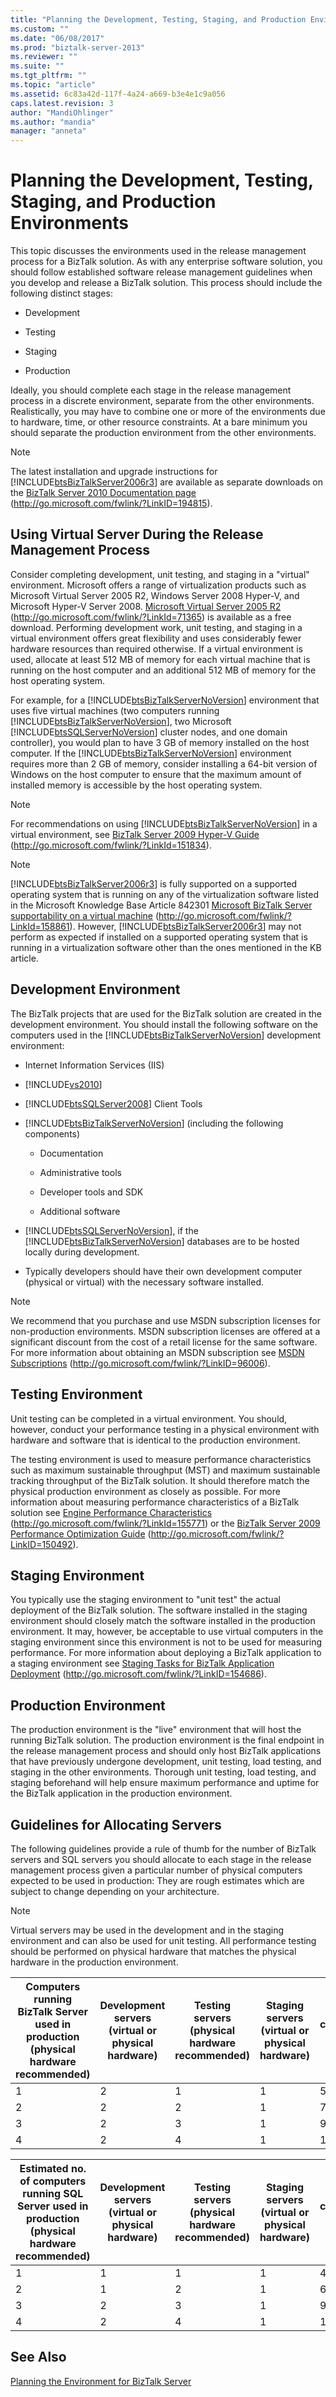 ```yaml
---
title: "Planning the Development, Testing, Staging, and Production Environments | Microsoft Docs"
ms.custom: ""
ms.date: "06/08/2017"
ms.prod: "biztalk-server-2013"
ms.reviewer: ""
ms.suite: ""
ms.tgt_pltfrm: ""
ms.topic: "article"
ms.assetid: 6c83a42d-117f-4a24-a669-b3e4e1c9a056
caps.latest.revision: 3
author: "MandiOhlinger"
ms.author: "mandia"
manager: "anneta"
---
```

# Planning the Development, Testing, Staging, and Production Environments
This topic discusses the environments used in the release management process for a BizTalk solution. As with any enterprise software solution, you should follow established software release management guidelines when you develop and release a BizTalk solution. This process should include the following distinct stages:  
  
-   Development  
  
-   Testing  
  
-   Staging  
  
-   Production  
  
 Ideally, you should complete each stage in the release management process in a discrete environment, separate from the other environments. Realistically, you may have to combine one or more of the environments due to hardware, time, or other resource constraints. At a bare minimum you should separate the production environment from the other environments.  
  
> [!NOTE]  
>  The latest installation and upgrade instructions for [!INCLUDE[btsBizTalkServer2006r3](../includes/btsbiztalkserver2006r3-md.md)] are available as separate downloads on the [BizTalk Server 2010 Documentation page](http://go.microsoft.com/fwlink/?LinkID=194815) (http://go.microsoft.com/fwlink/?LinkID=194815).  
  
##  <a name="BKMK_VirtualServ"></a> Using Virtual Server During the Release Management Process  
 Consider completing development, unit testing, and staging in a "virtual" environment. Microsoft offers a range of virtualization products such as Microsoft Virtual Server 2005 R2, Windows Server 2008 Hyper-V, and Microsoft Hyper-V Server 2008. [Microsoft Virtual Server 2005 R2](http://go.microsoft.com/fwlink/?LinkId=71365) (http://go.microsoft.com/fwlink/?LinkId=71365) is available as a free download. Performing development work, unit testing, and staging in a virtual environment offers great flexibility and uses considerably fewer hardware resources than required otherwise. If a virtual environment is used, allocate at least 512 MB of memory for each virtual machine that is running on the host computer and an additional 512 MB of memory for the host operating system.  
  
 For example, for a [!INCLUDE[btsBizTalkServerNoVersion](../includes/btsbiztalkservernoversion-md.md)] environment that uses five virtual machines (two computers running [!INCLUDE[btsBizTalkServerNoVersion](../includes/btsbiztalkservernoversion-md.md)], two Microsoft [!INCLUDE[btsSQLServerNoVersion](../includes/btssqlservernoversion-md.md)] cluster nodes, and one domain controller), you would plan to have 3 GB of memory installed on the host computer. If the [!INCLUDE[btsBizTalkServerNoVersion](../includes/btsbiztalkservernoversion-md.md)] environment requires more than 2 GB of memory, consider installing a 64-bit version of Windows on the host computer to ensure that the maximum amount of installed memory is accessible by the host operating system.  
  
> [!NOTE]  
>  For recommendations on using [!INCLUDE[btsBizTalkServerNoVersion](../includes/btsbiztalkservernoversion-md.md)] in a virtual environment, see [BizTalk Server 2009 Hyper-V Guide](http://go.microsoft.com/fwlink/?LinkId=151834) (http://go.microsoft.com/fwlink/?LinkId=151834).  
  
> [!NOTE]  
>  [!INCLUDE[btsBizTalkServer2006r3](../includes/btsbiztalkserver2006r3-md.md)] is fully supported on a supported operating system that is running on any of the virtualization software listed in the Microsoft Knowledge Base Article 842301 [Microsoft BizTalk Server supportability on a virtual machine](http://go.microsoft.com/fwlink/?LinkId=158861) (http://go.microsoft.com/fwlink/?LinkId=158861). However, [!INCLUDE[btsBizTalkServer2006r3](../includes/btsbiztalkserver2006r3-md.md)] may not perform as expected if installed on a supported operating system that is running in a virtualization software other than the ones mentioned in the KB article.  
  
## Development Environment  
 The BizTalk projects that are used for the BizTalk solution are created in the development environment. You should install the following software on the computers used in the [!INCLUDE[btsBizTalkServerNoVersion](../includes/btsbiztalkservernoversion-md.md)] development environment:  
  
-   Internet Information Services (IIS)  
  
-   [!INCLUDE[vs2010](../includes/vs2010-md.md)]  
  
-   [!INCLUDE[btsSQLServer2008](../includes/btssqlserver2008-md.md)] Client Tools  
  
-   [!INCLUDE[btsBizTalkServerNoVersion](../includes/btsbiztalkservernoversion-md.md)] (including the following components)  
  
    -   Documentation  
  
    -   Administrative tools  
  
    -   Developer tools and SDK  
  
    -   Additional software  
  
-   [!INCLUDE[btsSQLServerNoVersion](../includes/btssqlservernoversion-md.md)], if the [!INCLUDE[btsBizTalkServerNoVersion](../includes/btsbiztalkservernoversion-md.md)] databases are to be hosted locally during development.  
  
-   Typically developers should have their own development computer (physical or virtual) with the necessary software installed.  
  
> [!NOTE]  
>  We recommend that you purchase and use MSDN subscription licenses for non-production environments. MSDN subscription licenses are offered at a significant discount from the cost of a retail license for the same software. For more information about obtaining an MSDN subscription see [MSDN Subscriptions](http://go.microsoft.com/fwlink/?LinkID=96006) (http://go.microsoft.com/fwlink/?LinkID=96006).  
  
## Testing Environment  
 Unit testing can be completed in a virtual environment. You should, however, conduct your performance testing in a physical environment with hardware and software that is identical to the production environment.  
  
 The testing environment is used to measure performance characteristics such as maximum sustainable throughput (MST) and maximum sustainable tracking throughput of the BizTalk solution. It should therefore match the physical production environment as closely as possible. For more information about measuring performance characteristics of a BizTalk solution see [Engine Performance Characteristics](http://go.microsoft.com/fwlink/?LinkId=155771) (http://go.microsoft.com/fwlink/?LinkId=155771) or the [BizTalk Server 2009 Performance Optimization Guide](http://go.microsoft.com/fwlink/?LinkID=150492) (http://go.microsoft.com/fwlink/?LinkID=150492).  
  
## Staging Environment  
 You typically use the staging environment to "unit test" the actual deployment of the BizTalk solution. The software installed in the staging environment should closely match the software installed in the production environment. It may, however, be acceptable to use virtual computers in the staging environment since this environment is not to be used for measuring performance. For more information about deploying a BizTalk application to a staging environment see [Staging Tasks for BizTalk Application Deployment](http://go.microsoft.com/fwlink/?LinkID=154686) (http://go.microsoft.com/fwlink/?LinkID=154686).  
  
## Production Environment  
 The production environment is the "live" environment that will host the running BizTalk solution. The production environment is the final endpoint in the release management process and should only host BizTalk applications that have previously undergone development, unit testing, load testing, and staging in the other environments. Thorough unit testing, load testing, and staging beforehand will help ensure maximum performance and uptime for the BizTalk application in the production environment.  
  
## Guidelines for Allocating Servers  
 The following guidelines provide a rule of thumb for the number of BizTalk servers and SQL servers you should allocate to each stage in the release management process given a particular number of physical computers expected to be used in production: They are rough estimates which are subject to change depending on your architecture.  
  
> [!NOTE]  
>  Virtual servers may be used in the development and in the staging environment and can also be used for unit testing. All performance testing should be performed on physical hardware that matches the physical hardware in the production environment.  
  
|Computers running BizTalk Server used in production (physical hardware recommended)|Development servers (virtual or physical hardware)|Testing servers (physical hardware recommended)|Staging servers (virtual or physical hardware)|Total no. of computers running BizTalk Server|  
|-------------------------------------------------------------------------------------------|----------------------------------------------------------|-------------------------------------------------------|------------------------------------------------------|---------------------------------------------------|  
|1|2|1|1|5|  
|2|2|2|1|7|  
|3|2|3|1|9|  
|4|2|4|1|11|  
  
|Estimated no. of computers running SQL Server used in production (physical hardware recommended)|Development servers (virtual or physical hardware)|Testing servers (physical hardware recommended)|Staging servers (virtual or physical hardware)|Total no. of computers running SQL Server|  
|--------------------------------------------------------------------------------------------------------|----------------------------------------------------------|-------------------------------------------------------|------------------------------------------------------|-----------------------------------------------|  
|1|1|1|1|4|  
|2|1|2|1|6|  
|3|2|3|1|9|  
|4|2|4|1|11|  
  
## See Also  
 [Planning the Environment for BizTalk Server](../technical-guides/planning-the-environment-for-biztalk-server.md)